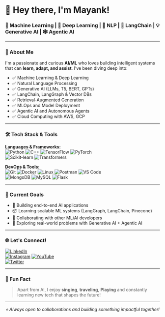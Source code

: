 # 👋 Hey there, I'm Mayank!  

### 🤖 Machine Learning | 🧠 Deep Learning | 💬 NLP | 🔗 LangChain | 💡 Generative AI | 🕸️ Agentic AI

----------

### 🚀 About Me
I'm a passionate and curious **AI/ML** who loves building intelligent systems that can **learn, adapt, and assist**. I’ve been diving deep into:

- ✅ Machine Learning & Deep Learning  
- ✅ Natural Language Processing  
- ✅ Generative AI (LLMs, T5, BERT, GPTs)  
- ✅ LangChain, LangGraph & Vector DBs  
- ✅ Retrieval-Augmented Generation
- ✅ MLOps and Model Deployment  
- ✅ Agentic AI and Autonomous Agents  
- ✅ Cloud Computing with AWS, GCP 

----------

### 🛠️ Tech Stack & Tools

**Languages & Frameworks:**  
![Python](https://img.shields.io/badge/-Python-black?style=flat-square&logo=python) 
![C++](https://img.shields.io/badge/-C++-00599C?style=flat-square&logo=c%2B%2B) 
![TensorFlow](https://img.shields.io/badge/-TensorFlow-orange?style=flat-square&logo=tensorflow) 
![PyTorch](https://img.shields.io/badge/-PyTorch-black?style=flat-square&logo=pytorch)  
![Scikit-learn](https://img.shields.io/badge/-ScikitLearn-F7931E?style=flat-square&logo=scikit-learn) 
![Transformers](https://img.shields.io/badge/-HuggingFace-yellow?style=flat-square&logo=hugging-face)

**DevOps & Tools:**  
![Git](https://img.shields.io/badge/-Git-black?style=flat-square&logo=git)
![Docker](https://img.shields.io/badge/-Docker-2496ED?style=flat-square&logo=docker)
![Linux](https://img.shields.io/badge/-Linux-black?style=flat-square&logo=linux)
![Postman](https://img.shields.io/badge/-Postman-orange?style=flat-square&logo=postman)
![VS Code](https://img.shields.io/badge/-VSCode-007ACC?style=flat-square&logo=visual-studio-code)  
![MongoDB](https://img.shields.io/badge/-MongoDB-47A248?style=flat-square&logo=mongodb)
![MySQL](https://img.shields.io/badge/-MySQL-black?style=flat-square&logo=mysql)
![Flask](https://img.shields.io/badge/-Flask-black?style=flat-square&logo=flask)

----------

### 🎯 Current Goals
- 🔬 Building end-to-end AI applications
- 📦 Learning scalable ML systems (LangGraph, LangChain, Pinecone)
- 🤝 Collaborating with other ML/AI developers
- 🧠 Exploring real-world problems with Generative AI + Agentic AI

----------
<!-- 
### 📌 Featured Projects
- 🧠 **Mental Health Support Chatbot** – BERT + T5 + LangChain + Pinecone
- 🏠 **Housing Price Prediction** – Regression ML pipeline with deployment
- 📊 **Student Performance Predictor** – ML classification with Streamlit UI
- 🤖 **AI-Powered Recommendation System** – Collaborative filtering & matrix factorization

--- -->

### 🌐 Let's Connect!

[![LinkedIn](https://img.shields.io/badge/-LinkedIn-0077B5?style=flat-square&logo=linkedin)](https://www.linkedin.com/in/mayank-sharma-8b47b72a8/)  
[![Instagram](https://img.shields.io/badge/-Instagram-E4405F?style=flat-square&logo=instagram)](https://www.instagram.com/mayank_sharma__45/)
[![YouTube](https://img.shields.io/badge/-YouTube-FF0000?style=flat-square&logo=youtube)](https://youtube.com/@Mayank29-d2o)  
[![Twitter](https://img.shields.io/badge/-Twitter-1DA1F2?style=flat-square&logo=twitter)](https://x.com/MayankS53324739)    

----------

### 🎵 Fun Fact
> Apart from AI, I enjoy **singing**, **traveling**, **Playing** and constantly learning new tech that shapes the future!

----------

_⭐️ Always open to collaborations and building something impactful together!_
